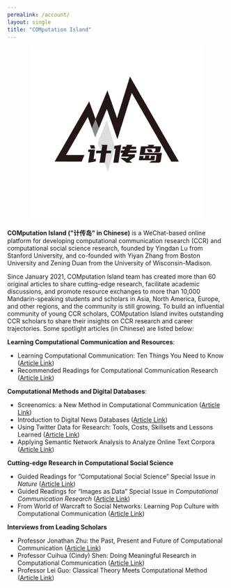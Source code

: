 ```yaml
---
permalink: /account/
layout: single
title: "COMputation Island"
---
```


<p align="center">
  <img src="/assets/images/jichuandao.jpg" width="400"/>
<br>
</p>

**COMputation Island ("计传岛" in Chinese)** is a WeChat-based online platform for developing computational communication research (CCR) and computational social science research, founded by Yingdan Lu from Stanford University, and co-founded with Yiyan Zhang from Boston University and Zening Duan from the University of Wisconsin-Madison. 

Since January 2021, COMputation Island team has created more than 60 original articles to share cutting-edge research, facilitate academic discussions, and promote resource exchanges to more than 10,000 Mandarin-speaking students and scholars in Asia, North America, Europe, and other regions, and the community is still growing. To build an influential community of young CCR scholars, COMputation Island invites outstanding CCR scholars to share their insights on CCR research and career trajectories. Some spotlight articles (in Chinese) are listed below:

**Learning Computational Communication and Resources**: 
* Learning Computational Communication: Ten Things You Need to Know ([Article Link](https://mp.weixin.qq.com/s/Vgt-4LFa8-YkOjJFUxK52A))
* Recommended Readings for Computational Communication Research ([Article Link](https://bit.ly/3pjvnb5))

**Computational Methods and Digital Databases**:
* Screenomics: a New Method in Computational Communication ([Article Link](https://bit.ly/3bUxgYs))
* Introduction to Digital News Databases ([Article Link](https://bit.ly/3w8vBp0))
* Using Twitter Data for Research: Tools, Costs, Skillsets and Lessons Learned ([Article Link](https://bit.ly/3pssdS5))
* Applying Semantic Network Analysis to Analyze Online Text Corpora ([Article Link](https://bit.ly/3Dn5Guz))

**Cutting-edge Research in Computational Social Science**
* Guided Readings for “Computational Social Science” Special Issue in <i>Nature</i> ([Article Link](https://bit.ly/3Ccu1q6))
* Guided Readings for “Images as Data” Special Issue in <i>Computational Communication Research</i> ([Article Link](https://bit.ly/3K43mh5))
* From World of Warcraft to Social Networks: Learning Pop Culture with Computational Communication ([Article Link](https://bit.ly/3w6luBl))

**Interviews from Leading Scholars**
* Professor Jonathan Zhu: the Past, Present and Future of Computational Communication ([Article Link](https://bit.ly/3JTZZcB))
* Professor Cuihua (Cindy) Shen: Doing Meaningful Research in Computational Communication ([Article Link](https://bit.ly/3PphFxF))
* Professor Lei Guo: Classical Theory Meets Computational Method ([Article Link](https://bit.ly/3dssPod))
